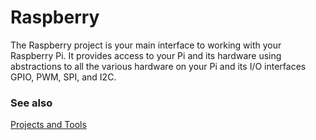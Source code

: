 # Raspberry

The Raspberry project is your main interface to working with your Raspberry Pi. It provides access to your Pi and its hardware using abstractions to all the various hardware on your Pi and its I/O interfaces GPIO, PWM, SPI, and I2C.

### See also

[Projects and Tools](/)